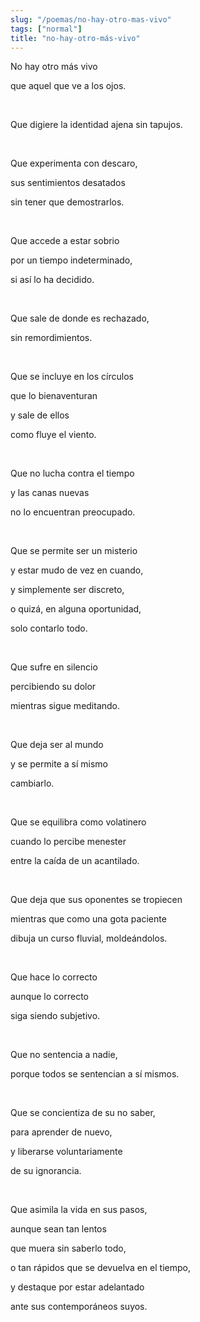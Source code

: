 ```yaml
---
slug: "/poemas/no-hay-otro-mas-vivo"
tags: ["normal"]
title: "no-hay-otro-más-vivo"
---
```

No hay otro más vivo

que aquel que ve a los ojos.

&nbsp;

Que digiere la identidad ajena sin tapujos.

&nbsp;

Que experimenta con descaro,

sus sentimientos desatados

sin tener que demostrarlos.

&nbsp;

Que accede a estar sobrio

por un tiempo indeterminado,

si así lo ha decidido.

&nbsp;

Que sale de donde es rechazado,

sin remordimientos.

&nbsp;

Que se incluye en los círculos

que lo bienaventuran

y sale de ellos

como fluye el viento.

&nbsp;

Que no lucha contra el tiempo

y las canas nuevas

no lo encuentran preocupado.

&nbsp;

Que se permite ser un misterio

y estar mudo de vez en cuando,

y simplemente ser discreto,

o quizá, en alguna oportunidad,

solo contarlo todo.

&nbsp;

Que sufre en silencio

percibiendo su dolor

mientras sigue meditando.

&nbsp;

Que deja ser al mundo

y se permite a sí mismo

cambiarlo.

&nbsp;

Que se equilibra como volatinero

cuando lo percibe menester

entre la caída de un acantilado.

&nbsp;

Que deja que sus oponentes se tropiecen

mientras que como una gota paciente

dibuja un curso fluvial, moldeándolos.

&nbsp;

Que hace lo correcto

aunque lo correcto

siga siendo subjetivo.

&nbsp;

Que no sentencia a nadie,

porque todos se sentencian a sí mismos.

&nbsp;

Que se concientiza de su no saber,

para aprender de nuevo,

y liberarse voluntariamente

de su ignorancia.

&nbsp;

Que asimila la vida en sus pasos,

aunque sean tan lentos

que muera sin saberlo todo,

o tan rápidos que se devuelva en el tiempo,

y destaque por estar adelantado

ante sus contemporáneos suyos.